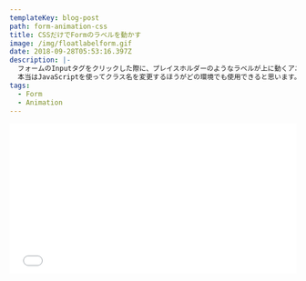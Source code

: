 ```yaml
---
templateKey: blog-post
path: form-animation-css
title: CSSだけでFormのラベルを動かす
image: /img/floatlabelform.gif
date: 2018-09-28T05:53:16.397Z
description: |-
  フォームのInputタグをクリックした際に、プレイスホルダーのようなラベルが上に動くアニメーション。プレスホルダーに見せかけて、実はラベルを使っています。
  本当はJavaScriptを使ってクラス名を変更するほうがどの環境でも使用できると思います。
tags:
  - Form
  - Animation
---
```

<iframe height='265' scrolling='no' title='Float Labels Form Animation Only CSS' src='//codepen.io/suige/embed/rqNeJB/?height=265&theme-id=0&default-tab=css,result&embed-version=2' frameborder='no' allowtransparency='true' allowfullscreen='true' style='width: 100%;'>See the Pen <a href='https://codepen.io/suige/pen/rqNeJB/'>Float Labels Form Animation Only CSS</a> by suige (<a href='https://codepen.io/suige'>@suige</a>) on <a href='https://codepen.io'>CodePen</a>.
</iframe>
